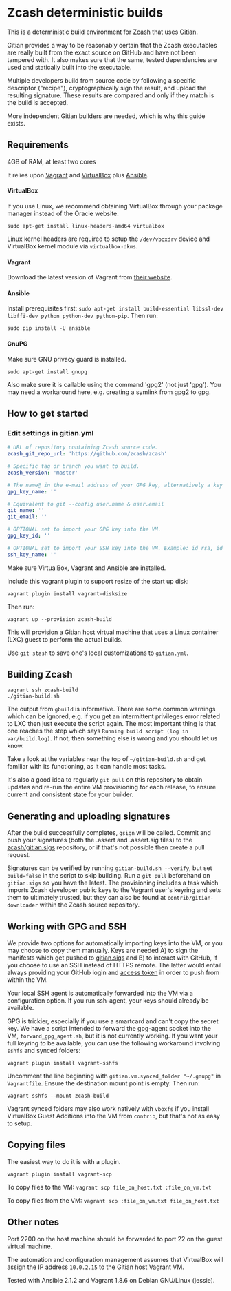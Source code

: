 Zcash deterministic builds
==========================

This is a deterministic build environment for [Zcash](https://github.com/zcash/zcash/) that uses [Gitian](https://gitian.org/).

Gitian provides a way to be reasonably certain that the Zcash executables are really built from the exact source on GitHub and have not been tampered with. It also makes sure that the same, tested dependencies are used and statically built into the executable.

Multiple developers build from source code by following a specific descriptor ("recipe"), cryptographically sign the result, and upload the resulting signature. These results are compared and only if they match is the build is accepted.

More independent Gitian builders are needed, which is why this guide exists.

Requirements
------------

4GB of RAM, at least two cores

It relies upon [Vagrant](https://www.vagrantup.com/) and [VirtualBox](https://www.virtualbox.org/) plus [Ansible](https://www.ansible.com/).

#### VirtualBox

If you use Linux, we recommend obtaining VirtualBox through your package manager instead of the Oracle website.

    sudo apt-get install linux-headers-amd64 virtualbox

Linux kernel headers are required to setup the `/dev/vboxdrv` device and VirtualBox kernel module via `virtualbox-dkms`.

#### Vagrant

Download the latest version of Vagrant from [their website](https://www.vagrantup.com/downloads.html).

#### Ansible

Install prerequisites first: `sudo apt-get install build-essential libssl-dev libffi-dev python python-dev python-pip`. Then run:

    sudo pip install -U ansible

#### GnuPG

Make sure GNU privacy guard is installed.

    sudo apt-get install gnupg

Also make sure it is callable using the command 'gpg2' (not just 'gpg'). You may need a workaround
here, e.g. creating a symlink from gpg2 to gpg.

How to get started
------------------

### Edit settings in gitian.yml

```yaml
# URL of repository containing Zcash source code.
zcash_git_repo_url: 'https://github.com/zcash/zcash'

# Specific tag or branch you want to build.
zcash_version: 'master'

# The name@ in the e-mail address of your GPG key, alternatively a key ID.
gpg_key_name: ''

# Equivalent to git --config user.name & user.email
git_name: ''
git_email: ''

# OPTIONAL set to import your GPG key into the VM.
gpg_key_id: ''

# OPTIONAL set to import your SSH key into the VM. Example: id_rsa, id_ed25519. Assumed to reside in ~/.ssh
ssh_key_name: ''
```

Make sure VirtualBox, Vagrant and Ansible are installed.

Include this vagrant plugin to support resize of the start up disk:

    vagrant plugin install vagrant-disksize

Then run:

    vagrant up --provision zcash-build

This will provision a Gitian host virtual machine that uses a Linux container (LXC) guest to perform the actual builds.

Use `git stash` to save one's local customizations to `gitian.yml`.

Building Zcash
--------------

    vagrant ssh zcash-build
    ./gitian-build.sh

The output from `gbuild` is informative. There are some common warnings which can be ignored, e.g. if you get an intermittent privileges error related to LXC then just execute the script again. The most important thing is that one reaches the step which says `Running build script (log in var/build.log)`. If not, then something else is wrong and you should let us know.

Take a look at the variables near the top of `~/gitian-build.sh` and get familiar with its functioning, as it can handle most tasks.

It's also a good idea to regularly `git pull` on this repository to obtain updates and re-run the entire VM provisioning for each release, to ensure current and consistent state for your builder.

Generating and uploading signatures
-----------------------------------

After the build successfully completes, `gsign` will be called. Commit and push your signatures (both the .assert and .assert.sig files) to the [zcash/gitian.sigs](https://github.com/zcash/gitian.sigs) repository, or if that's not possible then create a pull request.

Signatures can be verified by running `gitian-build.sh --verify`, but set `build=false` in the script to skip building. Run a `git pull` beforehand on `gitian.sigs` so you have the latest. The provisioning includes a task which imports Zcash developer public keys to the Vagrant user's keyring and sets them to ultimately trusted, but they can also be found at `contrib/gitian-downloader` within the Zcash source repository.

Working with GPG and SSH
--------------------------

We provide two options for automatically importing keys into the VM, or you may choose to copy them manually. Keys are needed A) to sign the manifests which get pushed to [gitian.sigs](https://github.com/zcash/gitian.sigs) and B) to interact with GitHub, if you choose to use an SSH instead of HTTPS remote. The latter would entail always providing your GitHub login and [access token](https://github.com/settings/tokens) in order to push from within the VM.

Your local SSH agent is automatically forwarded into the VM via a configuration option. If you run ssh-agent, your keys should already be available.

GPG is trickier, especially if you use a smartcard and can't copy the secret key. We have a script intended to forward the gpg-agent socket into the VM, `forward_gpg_agent.sh`, but it is not currently working. If you want your full keyring to be available, you can use the following workaround involving `sshfs` and synced folders:

    vagrant plugin install vagrant-sshfs

Uncomment the line beginning with `gitian.vm.synced_folder "~/.gnupg"` in `Vagrantfile`. Ensure the destination mount point is empty. Then run:

    vagrant sshfs --mount zcash-build

Vagrant synced folders may also work natively with `vboxfs` if you install VirtualBox Guest Additions into the VM from `contrib`, but that's not as easy to setup.


Copying files
-------------

The easiest way to do it is with a plugin.

    vagrant plugin install vagrant-scp

To copy files to the VM: `vagrant scp file_on_host.txt :file_on_vm.txt`

To copy files from the VM: `vagrant scp :file_on_vm.txt file_on_host.txt`

Other notes
-----------

Port 2200 on the host machine should be forwarded to port 22 on the guest virtual machine.

The automation and configuration management assumes that VirtualBox will assign the IP address `10.0.2.15` to the Gitian host Vagrant VM.

Tested with Ansible 2.1.2 and Vagrant 1.8.6 on Debian GNU/Linux (jessie).
